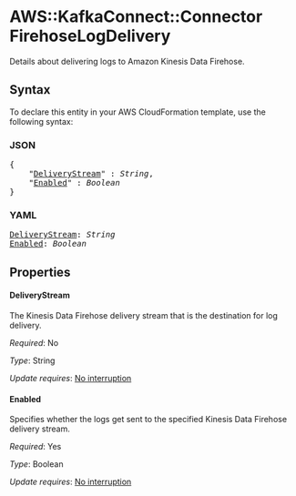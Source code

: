 # AWS::KafkaConnect::Connector FirehoseLogDelivery

Details about delivering logs to Amazon Kinesis Data Firehose.

## Syntax

To declare this entity in your AWS CloudFormation template, use the following syntax:

### JSON

<pre>
{
    "<a href="#deliverystream" title="DeliveryStream">DeliveryStream</a>" : <i>String</i>,
    "<a href="#enabled" title="Enabled">Enabled</a>" : <i>Boolean</i>
}
</pre>

### YAML

<pre>
<a href="#deliverystream" title="DeliveryStream">DeliveryStream</a>: <i>String</i>
<a href="#enabled" title="Enabled">Enabled</a>: <i>Boolean</i>
</pre>

## Properties

#### DeliveryStream

The Kinesis Data Firehose delivery stream that is the destination for log delivery.

_Required_: No

_Type_: String

_Update requires_: [No interruption](https://docs.aws.amazon.com/AWSCloudFormation/latest/UserGuide/using-cfn-updating-stacks-update-behaviors.html#update-no-interrupt)

#### Enabled

Specifies whether the logs get sent to the specified Kinesis Data Firehose delivery stream.

_Required_: Yes

_Type_: Boolean

_Update requires_: [No interruption](https://docs.aws.amazon.com/AWSCloudFormation/latest/UserGuide/using-cfn-updating-stacks-update-behaviors.html#update-no-interrupt)

